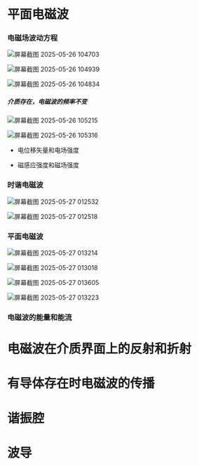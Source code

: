 # 平面电磁波

### 电磁场波动方程

![屏幕截图 2025-05-26 104703](https://cdn.jsdelivr.net/gh/liyu6688/images@main/%E5%B1%8F%E5%B9%95%E6%88%AA%E5%9B%BE%202025-05-26%20104703.png)

![屏幕截图 2025-05-26 104939](https://cdn.jsdelivr.net/gh/liyu6688/images@main/%E5%B1%8F%E5%B9%95%E6%88%AA%E5%9B%BE%202025-05-26%20104939.png)

![屏幕截图 2025-05-26 104834](https://cdn.jsdelivr.net/gh/liyu6688/images@main/%E5%B1%8F%E5%B9%95%E6%88%AA%E5%9B%BE%202025-05-26%20104834.png)

##### 介质存在，电磁波的频率不变

![屏幕截图 2025-05-26 105215](https://cdn.jsdelivr.net/gh/liyu6688/images@main/%E5%B1%8F%E5%B9%95%E6%88%AA%E5%9B%BE%202025-05-26%20105215.png)

![屏幕截图 2025-05-26 105316](https://cdn.jsdelivr.net/gh/liyu6688/images@main/%E5%B1%8F%E5%B9%95%E6%88%AA%E5%9B%BE%202025-05-26%20105316.png)

+ 电位移矢量和电场强度

+ 磁感应强度和磁场强度

### 时谐电磁波

![屏幕截图 2025-05-27 012532](https://cdn.jsdelivr.net/gh/liyu6688/images@main/%E5%B1%8F%E5%B9%95%E6%88%AA%E5%9B%BE%202025-05-27%20012532.png)

![屏幕截图 2025-05-27 012518](https://cdn.jsdelivr.net/gh/liyu6688/images@main/%E5%B1%8F%E5%B9%95%E6%88%AA%E5%9B%BE%202025-05-27%20012518.png)

### 平面电磁波

![屏幕截图 2025-05-27 013214](https://cdn.jsdelivr.net/gh/liyu6688/images@main/%E5%B1%8F%E5%B9%95%E6%88%AA%E5%9B%BE%202025-05-27%20013214.png)

![屏幕截图 2025-05-27 013018](https://cdn.jsdelivr.net/gh/liyu6688/images@main/%E5%B1%8F%E5%B9%95%E6%88%AA%E5%9B%BE%202025-05-27%20013018.png)

![屏幕截图 2025-05-27 013605](https://cdn.jsdelivr.net/gh/liyu6688/images@main/%E5%B1%8F%E5%B9%95%E6%88%AA%E5%9B%BE%202025-05-27%20013605.png)

![屏幕截图 2025-05-27 013223](https://cdn.jsdelivr.net/gh/liyu6688/images@main/%E5%B1%8F%E5%B9%95%E6%88%AA%E5%9B%BE%202025-05-27%20013223.png)

### 电磁波的能量和能流

# 电磁波在介质界面上的反射和折射

# 有导体存在时电磁波的传播

# 谐振腔

# 波导